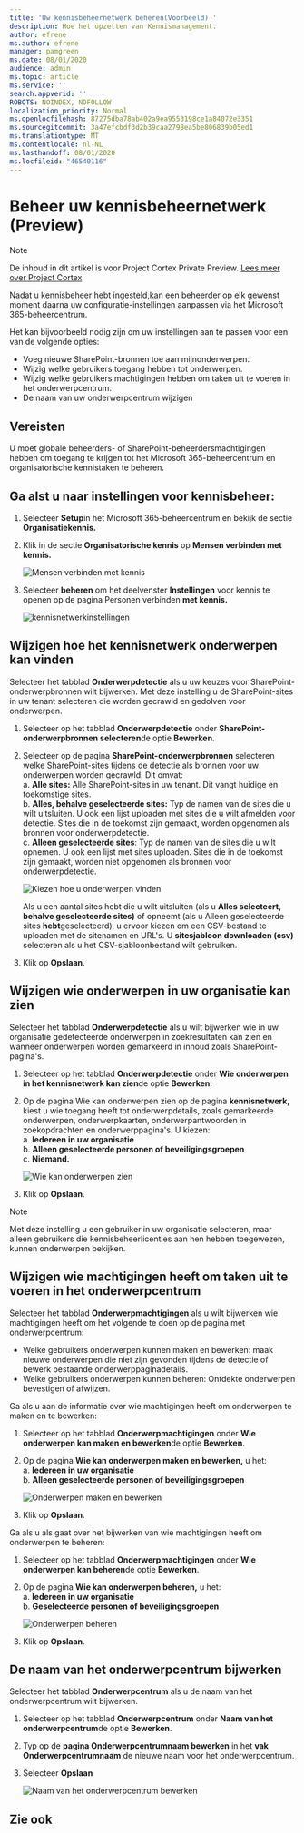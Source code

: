 ```yaml
---
title: 'Uw kennisbeheernetwerk beheren(Voorbeeld) '
description: Hoe het opzetten van Kennismanagement.
author: efrene
ms.author: efrene
manager: pamgreen
ms.date: 08/01/2020
audience: admin
ms.topic: article
ms.service: ''
search.appverid: ''
ROBOTS: NOINDEX, NOFOLLOW
localization_priority: Normal
ms.openlocfilehash: 87275dba78ab402a9ea9553198ce1a84072e3351
ms.sourcegitcommit: 3a47efcbdf3d2b39caa2798ea5be806839b05ed1
ms.translationtype: MT
ms.contentlocale: nl-NL
ms.lasthandoff: 08/01/2020
ms.locfileid: "46540116"
---
```

# <a name="manage-your-knowledge-management-network-preview"></a>Beheer uw kennisbeheernetwerk (Preview)

> [!Note] 
> De inhoud in dit artikel is voor Project Cortex Private Preview. [Lees meer over Project Cortex](https://aka.ms/projectcortex).


Nadat u kennisbeheer hebt [ingesteld,](set-up-knowledge-network.md)kan een beheerder op elk gewenst moment daarna uw configuratie-instellingen aanpassen via het Microsoft 365-beheercentrum.

Het kan bijvoorbeeld nodig zijn om uw instellingen aan te passen voor een van de volgende opties:
- Voeg nieuwe SharePoint-bronnen toe aan mijnonderwerpen.
- Wijzig welke gebruikers toegang hebben tot onderwerpen.
- Wijzig welke gebruikers machtigingen hebben om taken uit te voeren in het onderwerpcentrum.
- De naam van uw onderwerpcentrum wijzigen


## <a name="requirements"></a>Vereisten 
U moet globale beheerders- of SharePoint-beheerdersmachtigingen hebben om toegang te krijgen tot het Microsoft 365-beheercentrum en organisatorische kennistaken te beheren.


## <a name="to-access-knowledge-management-settings"></a>Ga alst u naar instellingen voor kennisbeheer:

1. Selecteer **Setup**in het Microsoft 365-beheercentrum en bekijk de sectie **Organisatiekennis.**
2. Klik in de sectie **Organisatorische kennis** op **Mensen verbinden met kennis.**<br/>

    ![Mensen verbinden met kennis](../media/content-understanding/admin-org-knowledge-options.png) </br>

3. Selecteer **beheren** om het deelvenster **Instellingen** voor kennis te openen op de pagina Personen verbinden **met kennis.**<br/>

    ![kennisnetwerkinstellingen](../media/content-understanding/knowledge-network-settings.png) </br>

## <a name="change-how-the-knowledge-network-can-find-topics"></a>Wijzigen hoe het kennisnetwerk onderwerpen kan vinden

Selecteer het tabblad **Onderwerpdetectie** als u uw keuzes voor SharePoint-onderwerpbronnen wilt bijwerken. Met deze instelling u de SharePoint-sites in uw tenant selecteren die worden gecrawld en gedolven voor onderwerpen.

1. Selecteer op het tabblad **Onderwerpdetectie** onder **SharePoint-onderwerpbronnen selecteren**de optie **Bewerken**.
2. Selecteer op de pagina **SharePoint-onderwerpbronnen** selecteren welke SharePoint-sites tijdens de detectie als bronnen voor uw onderwerpen worden gecrawld. Dit omvat:</br>
    a. **Alle sites:** Alle SharePoint-sites in uw tenant. Dit vangt huidige en toekomstige sites.</br>
    b. **Alles, behalve geselecteerde sites:** Typ de namen van de sites die u wilt uitsluiten.  U ook een lijst uploaden met sites die u wilt afmelden voor detectie. Sites die in de toekomst zijn gemaakt, worden opgenomen als bronnen voor onderwerpdetectie. </br>
    c. **Alleen geselecteerde sites**: Typ de namen van de sites die u wilt opnemen. U ook een lijst met sites uploaden. Sites die in de toekomst zijn gemaakt, worden niet opgenomen als bronnen voor onderwerpdetectie. </br>

    ![Kiezen hoe u onderwerpen vinden](../media/content-understanding/k-manage-select-topic-source.png) </br>
   
    Als u een aantal sites hebt die u wilt uitsluiten (als u **Alles selecteert, behalve geselecteerde sites)** of opneemt (als u Alleen geselecteerde sites **hebt**geselecteerd), u ervoor kiezen om een CSV-bestand te uploaden met de sitenamen en URL's. U **sitesjabloon downloaden (csv)** selecteren als u het CSV-sjabloonbestand wilt gebruiken.

3. Klik op **Opslaan**.

##  <a name="change-who-can-see-topics-in-your-organization"></a>Wijzigen wie onderwerpen in uw organisatie kan zien

Selecteer het tabblad **Onderwerpdetectie** als u wilt bijwerken wie in uw organisatie gedetecteerde onderwerpen in zoekresultaten kan zien en wanneer onderwerpen worden gemarkeerd in inhoud zoals SharePoint-pagina's.

1. Selecteer op het tabblad **Onderwerpdetectie** onder **Wie onderwerpen in het kennisnetwerk kan zien**de optie **Bewerken**.
2. Op de pagina Wie kan onderwerpen zien op de pagina **kennisnetwerk,** kiest u wie toegang heeft tot onderwerpdetails, zoals gemarkeerde onderwerpen, onderwerpkaarten, onderwerpantwoorden in zoekopdrachten en onderwerppagina's. U kiezen:</br>
    a. **Iedereen in uw organisatie**</br>
    b. **Alleen geselecteerde personen of beveiligingsgroepen**</br>
    c. **Niemand.**</br>

    ![Wie kan onderwerpen zien](../media/content-understanding/k-manage-who-can-see-topics.png) </br> 
3. Klik op **Opslaan**.  
 
> [!Note] 
> Met deze instelling u een gebruiker in uw organisatie selecteren, maar alleen gebruikers die kennisbeheerlicenties aan hen hebben toegewezen, kunnen onderwerpen bekijken.

## <a name="change-who-has-permissions-to-do-tasks-on-the-topic-center"></a>Wijzigen wie machtigingen heeft om taken uit te voeren in het onderwerpcentrum

Selecteer het tabblad **Onderwerpmachtigingen** als u wilt bijwerken wie machtigingen heeft om het volgende te doen op de pagina met onderwerpcentrum:

- Welke gebruikers onderwerpen kunnen maken en bewerken: maak nieuwe onderwerpen die niet zijn gevonden tijdens de detectie of bewerk bestaande onderwerppaginadetails.
- Welke gebruikers onderwerpen kunnen beheren: Ontdekte onderwerpen bevestigen of afwijzen.

Ga als u aan de informatie over wie machtigingen heeft om onderwerpen te maken en te bewerken:

1. Selecteer op het tabblad **Onderwerpmachtigingen** onder **Wie onderwerpen kan maken en bewerken**de optie **Bewerken**.</br>
2. Op de pagina **Wie kan onderwerpen maken en bewerken,** u het:</br>
    a. **Iedereen in uw organisatie**</br>
    b. **Alleen geselecteerde personen of beveiligingsgroepen**</br>

    ![Onderwerpen maken en bewerken](../media/content-understanding/k-manage-who-can-create-and-edit.png) </br> 

3. Klik op **Opslaan**.</br>

Ga als u als gaat over het bijwerken van wie machtigingen heeft om onderwerpen te beheren:

1. Selecteer op het tabblad **Onderwerpmachtigingen** onder **Wie onderwerpen kan beheren**de optie **Bewerken**.</br>
2. Op de pagina **Wie kan onderwerpen beheren,** u het:</br>
    a. **Iedereen in uw organisatie**</br>
    b. **Geselecteerde personen of beveiligingsgroepen**</br>

    ![Onderwerpen beheren](../media/content-understanding/k-manage-who-can-manage-topics.png) </br> 

3. Klik op **Opslaan**.</br>


##  <a name="update-your-topic-center-name"></a>De naam van het onderwerpcentrum bijwerken

Selecteer het tabblad **Onderwerpcentrum** als u de naam van het onderwerpcentrum wilt bijwerken. 

1. Selecteer op het tabblad **Onderwerpcentrum** onder **Naam van het onderwerpcentrum**de optie **Bewerken**.
2. Typ op de **pagina Onderwerpcentrumnaam bewerken** in het **vak Onderwerpcentrumnaam** de nieuwe naam voor het onderwerpcentrum.
3. Selecteer **Opslaan**

    ![Naam van het onderwerpcentrum bewerken](../media/content-understanding/manage-topic-center-name.png) </br> 











## <a name="see-also"></a>Zie ook



  






